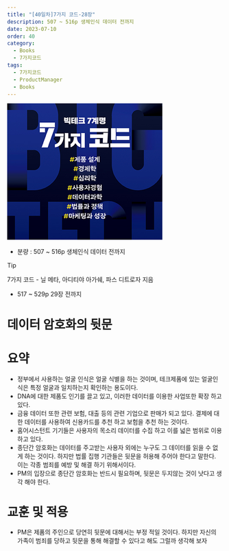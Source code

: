```yaml
---
title: "[40일차]7가지 코드-28장"
description: 507 ~ 516p 생체인식 데이터 전까지
date: 2023-07-10
order: 40
category:
  - Books
  - 7가지코드
tags:
  - 7가지코드
  - ProductManager
  - Books
---
```

![표지](./7code_img/Untitled.png)
- 분량 : 507 ~ 516p 생체인식 데이터 전까지

>[!tip]
>7가지 코드 - 닐 메타, 아디티야 아가쉐, 파스 디트로자 지음

- 517 ~ 529p 29장 전까지

# 데이터 암호화의 뒷문

# 요약

- 정부에서 사용하는 얼굴 인식은 얼굴 식별을 하는 것이며, 테크제품에 있는 얼굴인식은 특정 얼굴과 일치하는지 확인하는 용도이다.
- DNA에 대한 제품도 인기를 끌고 있고, 이러한 데이터를 이용한 사업또한 확장 하고있다.
- 금융 데이터 또한 관련 보험, 대출 등의 관련 기업으로 판매가 되고 있다. 결제에 대한 데이터를 사용하여 신용카드를 추천 하고 보험을 추천 하는 것이다.
- 홈어시스턴트 기기들은 사용자의 목소리 데이터를 수집 하고 이를 넓은 범위로 이용 하고 있다.
- 종단간 암호화는 데이터를 주고받는 사용자 외에는 누구도 그 데이터를 읽을 수 없게 하는 것이다. 하지만 법률 집행 기관들은 뒷문을 허용해 주어야 한다고 말한다. 이는 각종 범죄를 예방 및 해결 하기 위해서이다.
- PM의 입장으로 종단간 암호화는 반드시 필요하며, 뒷문은 두지않는 것이 낫다고 생각 해야 한다.

# 교훈 및 적용

- PM은 제품의 주인으로 당연히 뒷문에 대해서는 부정 적일 것이다. 하지만 자신의 가족이 범죄를 당하고 뒷문을 통해 해결할 수 있다고 해도 그럴까 생각해 보자